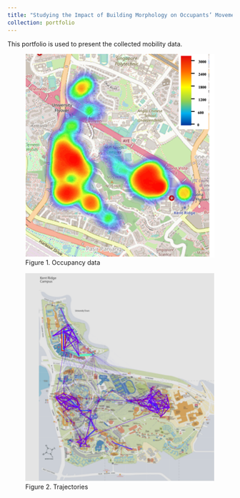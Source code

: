 ```yaml
---
title: "Studying the Impact of Building Morphology on Occupants’ Movement Using a Rule Mining Approach"
collection: portfolio
---
```


This portfolio is used to present the collected mobility data.


<figure>
  <img src="/images/project_3_1.png" alt="Occupancy data">
  <figcaption>Figure 1. Occupancy data</figcaption>
</figure>

<figure>
  <img src="/images/project_3_2.png" alt="Trajectories">
  <figcaption>Figure 2. Trajectories</figcaption>
</figure>

